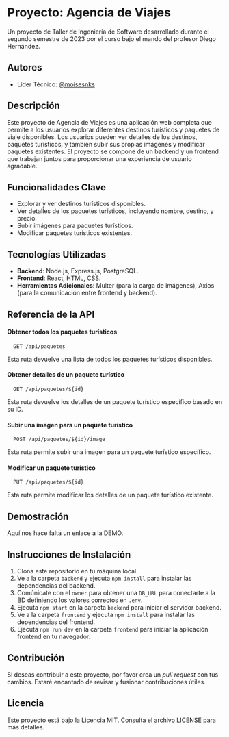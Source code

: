# Proyecto: Agencia de Viajes

Un proyecto de Taller de Ingeniería de Software desarrollado durante el segundo semestre de 2023 por el curso bajo el mando del profesor Diego Hernández.

## Autores

- Líder Técnico: [@moisesnks](https://www.github.com/moisesnks)

## Descripción

Este proyecto de Agencia de Viajes es una aplicación web completa que permite a los usuarios explorar diferentes destinos turísticos y paquetes de viaje disponibles. Los usuarios pueden ver detalles de los destinos, paquetes turísticos, y también subir sus propias imágenes y modificar paquetes existentes. El proyecto se compone de un backend y un frontend que trabajan juntos para proporcionar una experiencia de usuario agradable.

## Funcionalidades Clave

- Explorar y ver destinos turísticos disponibles.
- Ver detalles de los paquetes turísticos, incluyendo nombre, destino, y precio.
- Subir imágenes para paquetes turísticos.
- Modificar paquetes turísticos existentes.

## Tecnologías Utilizadas

- **Backend**: Node.js, Express.js, PostgreSQL.
- **Frontend**: React, HTML, CSS.
- **Herramientas Adicionales**: Multer (para la carga de imágenes), Axios (para la comunicación entre frontend y backend).

## Referencia de la API

#### Obtener todos los paquetes turísticos

```http
  GET /api/paquetes
```

Esta ruta devuelve una lista de todos los paquetes turísticos disponibles.

#### Obtener detalles de un paquete turístico

```http
  GET /api/paquetes/${id}
```

Esta ruta devuelve los detalles de un paquete turístico específico basado en su ID.

#### Subir una imagen para un paquete turístico

```http
  POST /api/paquetes/${id}/image
```

Esta ruta permite subir una imagen para un paquete turístico específico.

#### Modificar un paquete turístico

```http
  PUT /api/paquetes/${id}
```

Esta ruta permite modificar los detalles de un paquete turístico existente.

## Demostración

Aquí nos hace falta un enlace a la DEMO.
## Instrucciones de Instalación

1. Clona este repositorio en tu máquina local.
2. Ve a la carpeta `backend` y ejecuta `npm install` para instalar las dependencias del backend.
3. Comúnicate con el `owner` para obtener una `DB_URL` para conectarte a la BD definiendo los valores correctos en `.env`.
4. Ejecuta `npm start` en la carpeta `backend` para iniciar el servidor backend.
5. Ve a la carpeta `frontend` y ejecuta `npm install` para instalar las dependencias del frontend.
6. Ejecuta `npm run dev` en la carpeta `frontend` para iniciar la aplicación frontend en tu navegador.

## Contribución

Si deseas contribuir a este proyecto, por favor crea un *pull request* con tus cambios. Estaré encantado de revisar y fusionar contribuciones útiles.

## Licencia

Este proyecto está bajo la Licencia MIT. Consulta el archivo [LICENSE](LICENSE) para más detalles.
